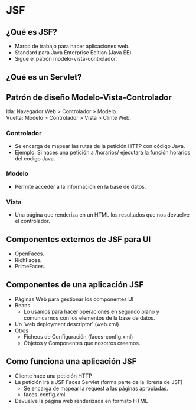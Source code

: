 # JSF

## ¿Qué es JSF?
- Marco de trabajo para hacer aplicaciones web.
- Standard para Java Enterprise Edition (Java EE).
- Sigue el patrón modelo-vista-controlador.

## ¿Qué es un Servlet?


## Patrón de diseño Modelo-Vista-Controlador

Ida: Navegador Web > Controlador > Modelo. <br/>
Vuelta: Modelo > Controlador > Vista > Clinte Web.

### Controlador
- Se encarga de mapear las rutas de la petición HTTP con código Java.
- Ejemplo: Si haces una petición a /horarios/ ejecutará la función horarios del codigo Java.

### Modelo
- Permite acceder a la información en la base de datos.

### Vista
- Una página que renderiza en un HTML los resultados que nos devuelve el controlador.

## Componentes externos de JSF para UI
- OpenFaces.
- RichFaces.
- PrimeFaces.

## Componentes de una aplicación JSF
- Páginas Web para gestionar los componentes UI
- Beans
  * Lo usamos para hacer operaciones en segundo plano y comunicarnos con los elementos de la base de datos.
- Un 'web deployment descriptor' (web.xml)
- Otros
  * Ficheos de Configuración (faces-config.xml)
  * Objetos y Componentes que nosotros creemos.

## Como funciona una aplicación JSF
- Cliente hace una petición HTTP
- La petición irá a JSF Faces Servlet (forma parte de la librería de JSF)
  * Se encarga de mapear la request a las páginas apropiadas.
  * faces-config.xml
- Devuelve la página web renderizada en formato HTML





